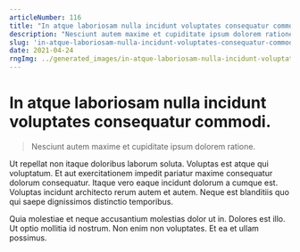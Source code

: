 ```yaml
---
articleNumber: 116
title: "In atque laboriosam nulla incidunt voluptates consequatur commodi."
description: "Nesciunt autem maxime et cupiditate ipsum dolorem ratione."
slug: 'in-atque-laboriosam-nulla-incidunt-voluptates-consequatur-commodi.'
date: 2021-04-24
rngImg: ../generated_images/in-atque-laboriosam-nulla-incidunt-voluptates-consequatur-commodi..jpg
---
```


# In atque laboriosam nulla incidunt voluptates consequatur commodi.

> Nesciunt autem maxime et cupiditate ipsum dolorem ratione.

Ut repellat non itaque doloribus laborum soluta. Voluptas est atque qui voluptatum. Et aut exercitationem impedit pariatur maxime consequatur dolorum consequatur. Itaque vero eaque incidunt dolorum a cumque est. Voluptas incidunt architecto rerum autem et autem. Neque est blanditiis quo qui saepe dignissimos distinctio temporibus.
 Quia molestiae et neque accusantium molestias dolor ut in. Dolores est illo. Ut optio mollitia id nostrum. Non enim non voluptates. Et ea et ullam possimus.

